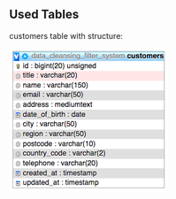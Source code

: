 Used Tables
-----------

customers table with structure:

![Customer Table Structure](./docs/image/customers_table_structure.png)